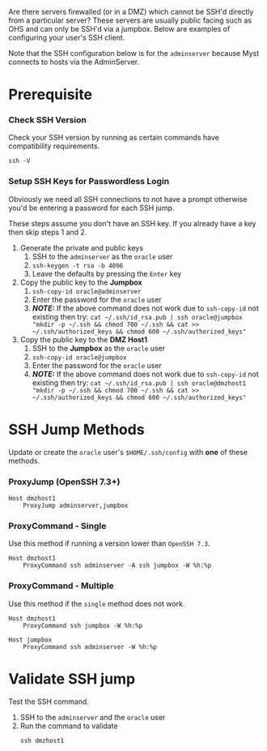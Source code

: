 Are there servers firewalled (or in a DMZ) which cannot be SSH'd directly from a particular server? These servers are usually public facing such as OHS and can only be SSH'd via a jumpbox. Below are examples of configuring your user's SSH client.



Note that the SSH configuration below is for the `adminserver` because Myst connects to hosts via the AdminServer.



# Prerequisite

### Check SSH Version

Check your SSH version by running as certain commands have compatibility requirements.

```shell
ssh -V
```

### Setup SSH Keys for Passwordless Login

Obviously we need all SSH connections to not have a prompt otherwise you'd be entering a password for each SSH jump.

These steps assume you don't have an SSH key. If you already have a key then skip steps 1 and 2.

1. Generate the private and public keys
   1. SSH to the `adminserver` as the `oracle` user
   2. `ssh-keygen -t rsa -b 4096`
   3. Leave the defaults by pressing the `Enter` key
2. Copy the public key to the **Jumpbox**
   1. `ssh-copy-id oracle@adminserver`
   2. Enter the password for the `oracle` user
   3. ***NOTE:*** If the above command does not work due to `ssh-copy-id` not existing then try:
      `cat ~/.ssh/id_rsa.pub | ssh oracle@jumpbox "mkdir -p ~/.ssh && chmod 700 ~/.ssh && cat >> ~/.ssh/authorized_keys && chmod 600 ~/.ssh/authorized_keys"`
3. Copy the public key to the **DMZ Host1**
   1. SSH to the **Jumpbox** as the `oracle` user
   2. `ssh-copy-id oracle@jumpbox`
   3. Enter the password for the `oracle` user
   4. ***NOTE:*** If the above command does not work due to `ssh-copy-id` not existing then try:
      `cat ~/.ssh/id_rsa.pub | ssh oracle@dmzhost1 "mkdir -p ~/.ssh && chmod 700 ~/.ssh && cat >> ~/.ssh/authorized_keys && chmod 600 ~/.ssh/authorized_keys"`



# SSH Jump Methods

Update or create the `oracle` user's `$HOME/.ssh/config` with **one** of these methods.

### ProxyJump (OpenSSH 7.3+)

```
Host dmzhost1
    ProxyJump adminserver,jumpbox
```

### ProxyCommand - Single

Use this method if running a version lower than `OpenSSH 7.3`.

```
Host dmzhost1
    ProxyCommand ssh adminserver -A ssh jumpbox -W %h:%p
```

### ProxyCommand - Multiple

Use this method if the `single` method does not work.

```
Host dmzhost1
    ProxyCommand ssh jumpbox -W %h:%p

Host jumpbox
    ProxyCommand ssh adminserver -W %h:%p
```



# Validate SSH jump

Test the SSH command.

1. SSH to the `adminserver` and the `oracle` user
2. Run the command to validate
    ```
    ssh dmzhost1
    ```

